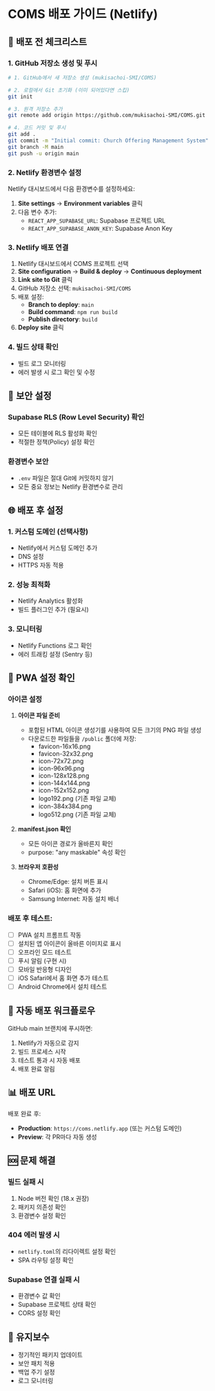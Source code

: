 # COMS 배포 가이드 (Netlify)

## 📝 배포 전 체크리스트

### 1. GitHub 저장소 생성 및 푸시
```bash
# 1. GitHub에서 새 저장소 생성 (mukisachoi-SMI/COMS)

# 2. 로컬에서 Git 초기화 (이미 되어있다면 스킵)
git init

# 3. 원격 저장소 추가
git remote add origin https://github.com/mukisachoi-SMI/COMS.git

# 4. 코드 커밋 및 푸시
git add .
git commit -m "Initial commit: Church Offering Management System"
git branch -M main
git push -u origin main
```

### 2. Netlify 환경변수 설정

Netlify 대시보드에서 다음 환경변수를 설정하세요:

1. **Site settings** → **Environment variables** 클릭
2. 다음 변수 추가:
   - `REACT_APP_SUPABASE_URL`: Supabase 프로젝트 URL
   - `REACT_APP_SUPABASE_ANON_KEY`: Supabase Anon Key

### 3. Netlify 배포 연결

1. Netlify 대시보드에서 COMS 프로젝트 선택
2. **Site configuration** → **Build & deploy** → **Continuous deployment**
3. **Link site to Git** 클릭
4. GitHub 저장소 선택: `mukisachoi-SMI/COMS`
5. 배포 설정:
   - **Branch to deploy**: `main`
   - **Build command**: `npm run build`
   - **Publish directory**: `build`
6. **Deploy site** 클릭

### 4. 빌드 상태 확인

- 빌드 로그 모니터링
- 에러 발생 시 로그 확인 및 수정

## 🔐 보안 설정

### Supabase RLS (Row Level Security) 확인
- 모든 테이블에 RLS 활성화 확인
- 적절한 정책(Policy) 설정 확인

### 환경변수 보안
- `.env` 파일은 절대 Git에 커밋하지 않기
- 모든 중요 정보는 Netlify 환경변수로 관리

## 🌐 배포 후 설정

### 1. 커스텀 도메인 (선택사항)
- Netlify에서 커스텀 도메인 추가
- DNS 설정
- HTTPS 자동 적용

### 2. 성능 최적화
- Netlify Analytics 활성화
- 빌드 플러그인 추가 (필요시)

### 3. 모니터링
- Netlify Functions 로그 확인
- 에러 트래킹 설정 (Sentry 등)

## 📱 PWA 설정 확인

### 아이콘 설정
1. **아이콘 파일 준비**
   - 포함된 HTML 아이콘 생성기를 사용하여 모든 크기의 PNG 파일 생성
   - 다운로드한 파일들을 `/public` 폴더에 저장:
     - favicon-16x16.png
     - favicon-32x32.png
     - icon-72x72.png
     - icon-96x96.png
     - icon-128x128.png
     - icon-144x144.png
     - icon-152x152.png
     - logo192.png (기존 파일 교체)
     - icon-384x384.png
     - logo512.png (기존 파일 교체)

2. **manifest.json 확인**
   - 모든 아이콘 경로가 올바른지 확인
   - purpose: "any maskable" 속성 확인

3. **브라우저 호환성**
   - Chrome/Edge: 설치 버튼 표시
   - Safari (iOS): 홈 화면에 추가
   - Samsung Internet: 자동 설치 배너

### 배포 후 테스트:
- [ ] PWA 설치 프롬프트 작동
- [ ] 설치된 앱 아이콘이 올바른 이미지로 표시
- [ ] 오프라인 모드 테스트
- [ ] 푸시 알림 (구현 시)
- [ ] 모바일 반응형 디자인
- [ ] iOS Safari에서 홈 화면 추가 테스트
- [ ] Android Chrome에서 설치 테스트

## 🚀 자동 배포 워크플로우

GitHub main 브랜치에 푸시하면:
1. Netlify가 자동으로 감지
2. 빌드 프로세스 시작
3. 테스트 통과 시 자동 배포
4. 배포 완료 알림

## 📊 배포 URL

배포 완료 후:
- **Production**: `https://coms.netlify.app` (또는 커스텀 도메인)
- **Preview**: 각 PR마다 자동 생성

## 🆘 문제 해결

### 빌드 실패 시
1. Node 버전 확인 (18.x 권장)
2. 패키지 의존성 확인
3. 환경변수 설정 확인

### 404 에러 발생 시
- `netlify.toml`의 리다이렉트 설정 확인
- SPA 라우팅 설정 확인

### Supabase 연결 실패 시
- 환경변수 값 확인
- Supabase 프로젝트 상태 확인
- CORS 설정 확인

## 📝 유지보수

- 정기적인 패키지 업데이트
- 보안 패치 적용
- 백업 주기 설정
- 로그 모니터링
